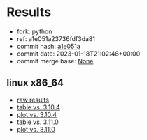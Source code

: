 # Results

- fork: python
- ref: a1e051a23736fdf3da81
- commit hash: [a1e051a](https://github.com/python/cpython/commit/a1e051a)
- commit date: 2023-01-18T21:02:48+00:00
- commit merge base: [None](https://github.com/python/cpython/commit/None)

## linux x86_64

- [raw results](bm-20230118-linux-x86_64-python-a1e051a23736fdf3da81-3.12.0a4%2B-a1e051a.json)
- [table vs. 3.10.4](bm-20230118-linux-x86_64-python-a1e051a23736fdf3da81-3.12.0a4%2B-a1e051a-vs-3.10.4.md)
- [plot vs. 3.10.4](bm-20230118-linux-x86_64-python-a1e051a23736fdf3da81-3.12.0a4%2B-a1e051a-vs-3.10.4.png)
- [table vs. 3.11.0](bm-20230118-linux-x86_64-python-a1e051a23736fdf3da81-3.12.0a4%2B-a1e051a-vs-3.11.0.md)
- [plot vs. 3.11.0](bm-20230118-linux-x86_64-python-a1e051a23736fdf3da81-3.12.0a4%2B-a1e051a-vs-3.11.0.png)

